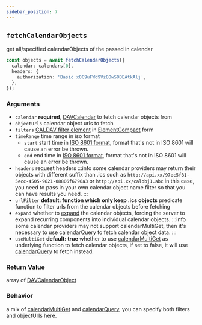 ```yaml
---
sidebar_position: 7
---
```


## `fetchCalendarObjects`

get all/specified calendarObjects of the passed in calendar

```ts
const objects = await fetchCalendarObjects({
  calendar: calendars[0],
  headers: {
    authorization: 'Basic x0C9uFWd9Vz8OwS0DEAtkAlj',
  },
});
```

### Arguments

- `calendar` **required**, [DAVCalendar](../types/DAVCalendar.md) to fetch calendar objects from
- `objectUrls` calendar object urls to fetch
- `filters` [CALDAV filter element](https://datatracker.ietf.org/doc/html/rfc4791#section-9.7) in [ElementCompact](../types/ElementCompact.md) form
- `timeRange` time range in iso format
  - `start` start time in [ISO 8601 format](https://en.wikipedia.org/wiki/ISO_8601), format that's not in ISO 8601 will cause an error be thrown.
  - `end` end time in [ISO 8601 format](https://en.wikipedia.org/wiki/ISO_8601), format that's not in ISO 8601 will cause an error be thrown.
- `headers` request headers
  :::info
  some calendar providers may return their objects with different suffix than .ics such as `http://api.xx/97ec5f81-5ecc-4505-9621-08806f6796a3` or `http://api.xx/calobj1.abc`
  in this case, you need to pass in your own calendar object name filter so that you can have results you need.
  :::
- `urlFilter` **default: function which only keep .ics objects** predicate function to filter urls from the calendar objects before fetching
- `expand` whether to [expand](https://datatracker.ietf.org/doc/html/rfc4791#section-9.6.5) the calendar objects, forcing the server to expand recurring components into individual calendar objects.
  :::info
  some calendar providers may not support calendarMultiGet, then it's necessary to use calendarQuery to fetch calendar object data.
  :::
- `useMultiGet` **default: true** whether to use [calendarMultiGet](./calendarMultiGet.md) as underlying function to fetch calendar objects, if set to false, it will use [calendarQuery](./calendarQuery.md) to fetch instead.

### Return Value

array of [DAVCalendarObject](../types/DAVCalendarObject.md)

### Behavior

a mix of [calendarMultiGet](calendarMultiGet.md) and [calendarQuery](calendarQuery.md), you can specify both filters and objectUrls here.
